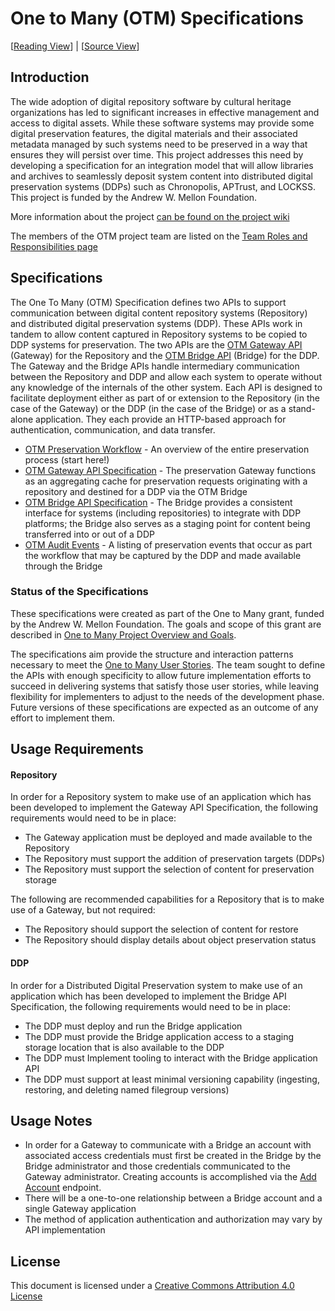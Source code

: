 # One to Many (OTM) Specifications

[[Reading View](https://ucsdlib.github.io/otm-specs/)] | [[Source View](https://github.com/ucsdlib/otm-specs)]

## Introduction
The wide adoption of digital repository software by cultural heritage organizations has led to significant increases in
effective management and access to digital assets. While these software systems may provide some digital preservation
features, the digital materials and their associated metadata managed by such systems need to be preserved in a way that
ensures they will persist over time. This project addresses this need by developing a specification for an integration model
that will allow libraries and archives to seamlessly deposit system content into distributed digital preservation systems
(DDPs) such as Chronopolis, APTrust, and LOCKSS. This project is funded by the Andrew W. Mellon Foundation.

More information about the project [can be found on the project wiki](https://wiki.duraspace.org/display/OTM)

The members of the OTM project team are listed on the [Team Roles and Responsibilities page](https://wiki.duraspace.org/display/OTM/Team+Roles+and+Responsibilities)

## Specifications
The One To Many (OTM) Specification defines two APIs to support communication between digital content repository systems
(Repository) and distributed digital preservation systems (DDP). These APIs work in tandem to allow content captured in
Repository systems to be copied to DDP systems for preservation. The two APIs are the [OTM Gateway
API](otm-gateway.html) (Gateway) for the Repository and the [OTM Bridge API](otm-bridge.html) (Bridge) for the DDP. The
Gateway and the Bridge APIs handle intermediary communication between the Repository and DDP and allow each system to operate
without any knowledge of the internals of the other system. Each API is designed to facilitate deployment either as part of
or extension to the Repository (in the case of the Gateway) or the DDP (in the case of the Bridge) or as a stand-alone
application. They each provide an HTTP-based approach for authentication, communication, and data transfer.

* [OTM Preservation Workflow](preservation-workflow.html) - An overview of the entire preservation process (start here!)
* [OTM Gateway API Specification](otm-gateway.html) - The preservation Gateway functions as an aggregating cache for preservation requests originating with a repository and destined for a DDP via the OTM Bridge
* [OTM Bridge API Specification](otm-bridge.html) - The Bridge provides a consistent interface for systems (including repositories) to integrate with DDP platforms; the Bridge also serves as a staging point for content being transferred into or out of a DDP
* [OTM Audit Events](audit-appendix.html) - A listing of preservation events that occur as part the workflow that may be captured by the DDP and made available through the Bridge

### Status of the Specifications
These specifications were created as part of the One to Many grant, funded by the Andrew W. Mellon Foundation. The goals
and scope of this grant are described in [One to Many Project Overview and Goals](https://wiki.lyrasis.org/display/OTM/Project+Overview+and+Goals)</a>.

The specifications aim provide the structure and interaction patterns necessary to meet the [One to Many User Stories](https://wiki.lyrasis.org/display/OTM/User+Stories). The team sought to define the APIs with enough specificity to allow future implementation efforts to succeed in delivering systems that satisfy those user stories, while leaving flexibility for implementers to adjust to the needs of the development phase. Future versions of these specifications are expected as an outcome of any effort to implement them.

## Usage Requirements

#### Repository

In order for a Repository system to make use of an application which has been developed to implement the Gateway API Specification, the following requirements would need to be in place:

* The Gateway application must be deployed and made available to the Repository
* The Repository must support the addition of preservation targets (DDPs)
* The Repository must support the selection of content for preservation storage

The following are recommended capabilities for a Repository that is to make use of a Gateway, but not required:

* The Repository should support the selection of content for restore
* The Repository should display details about object preservation status

#### DDP

In order for a Distributed Digital Preservation system to make use of an application which has been developed to implement the Bridge API Specification, the following requirements would need to be in place:

* The DDP must deploy and run the Bridge application
* The DDP must provide the Bridge application access to a staging storage location that is also available to the DDP
* The DDP must Implement tooling to interact with the Bridge application API
* The DDP must support at least minimal versioning capability (ingesting, restoring, and deleting named filegroup versions)

## Usage Notes

* In order for a Gateway to communicate with a Bridge an account with associated access credentials must first be created in the Bridge by the Bridge administrator and those credentials communicated to the Gateway administrator. Creating accounts is accomplished via the [Add Account](otm-bridge.html#add-account) endpoint.
* There will be a one-to-one relationship between a Bridge account and a single Gateway application
* The method of application authentication and authorization may vary by API implementation

## License

This document is licensed under a [Creative Commons Attribution 4.0 License](https://creativecommons.org/licenses/by/4.0/)
